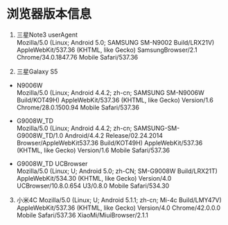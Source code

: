 # 浏览器版本信息
1. 三星Note3 userAgent  
Mozilla/5.0 (Linux; Android 5.0; SAMSUNG SM-N9002 Build/LRX21V) AppleWebKit/537.36 (KHTML, like Gecko) SamsungBrowser/2.1 Chrome/34.0.1847.76 Mobile Safari/537.36

2. 三星Galaxy S5
  * N9006W  
Mozilla/5.0 (Linux; Android 4.4.2; zh-cn; SAMSUNG SM-N9006W Build/KOT49H) AppleWebKit/537.36 (KHTML, like Gecko) Version/1.6 Chrome/28.0.1500.94 Mobile Safari/537.36

  * G9008W_TD  
Mozilla/5.0 (Linux; Android 4.4.2; zh-cn; SAMSUNG-SM-G9008W_TD/1.0 Android/4.4.2 Release/02.24.2014 Browser/AppleWebKit537.36 Build/KOT49H) AppleWebKit/537.36 (KHTML, like Gecko) Version/1.6 Mobile Safari/537.36
  * G9008W_TD UCBrowser  
Mozilla/5.0 (Linux; U; Android 5.0; zh-CN; SM-G9008W Build/LRX21T) AppleWebKit/534.30 (KHTML, like Gecko) Version/4.0 UCBrowser/10.8.0.654 U3/0.8.0 Mobile Safari/534.30  

3. 小米4C
Mozilla/5.0 (Linux; U; Android 5.1.1; zh-cn; Mi-4c Build/LMY47V) AppleWebKit/537.36 (KHTML, like Gecko) Version/4.0 Chrome/42.0.0.0 Mobile Safari/537.36 XiaoMi/MiuiBrowser/2.1.1

